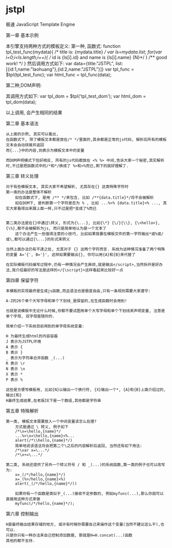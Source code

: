 # jstpl
极速 JavaScript Template Engine

第一章 基本示例

本引擎支持两种方式的模板定义:
第一种, 函数式:
function tpl_test_func(mydata){
	/* title is: {mydata.title} 
	*/
	var ls=mydata.list;
	for(var i=0;i<ls.length;i++){
		/* id is {ls[i].id} and name is {ls[i].name} {N}*/ 
	}
	/** good work! */
}
然后调用方式如下:
	var data={title:"JSTPL", list:[{id:1,name:"laohuang"},{id:2,name:"JSTPL"}]}
	var tpl_func = $tpl(tpl_test_func);
	var html_func = tpl_func(data); 

第二种,DOM声明:
<script type="text/jstpl" id="tpl_test_dom">
	title is :{data.title}
	<% for(var i=0;i<ls.length;i++){ 
	%> id is {ls[i].id} and name is {ls[i].name}
	<% } %>%
	good work!
</script>

其调用方式如下:
	var tpl_dom = $tpl('tpl_test_dom');
	var html_dom = tpl_dom(data);

以上调用, 会产生相同的结果


第二章 基本语法
	
	从上面的示例, 其实可以看出, 
	在函数式下, 除了模板文本都是放在/* */里面的,其余都是正常的js代码, 解析后所有的模板文本会自动拼接并返回
	而{...}中的内容,则表示为模板文本中的变量

	而DOM声明模式下恰好相反, 所有的js代码都放在 <% %> 中间,告诉大家一个秘密,其实解析时,不过是把函数式中的/*和*/换成了 %>和<%而已,剩下的就好理解了.

第三章 转义处理
	
	对于有些模板文本, 其实大家不希望解析, 尤其存在{} 这类特殊字符时
	第一类的办法是整体不解析
		如在函数式下, 是用 /** */来包含, 比如 /**{data.title}*/将不会被解析
		如在DOM下, 是判断第一个字符是否为 % , 比如 ...%>% {data.title}<% ..., 其实大家看得出来跟上面一样,只不过是把*变成了%而已


	第二类办法是在{}中通过\转义, 形式为{\...}, 比如{\*} {\/}{\\}, {\<hello>},{\%},都不会被解析为js, 而只是简单地认为是一个文本了
		这个办法产生一些值得注意的小技巧, 比如如果我要在模板文件的第一字符输出*或%或/或\,都可以通过{\...}的形式来转义

	当然上面办法仍有不逮之处, 尤其对于 {} 这两个字符而言. 系统为这种情况准备了两个特殊的变量 A='{', B='}', 这样如果要输出{}, 你可以用{A}和{B}来代替了

	在实际模板代码编写过程中,仍有一种情况会产生麻烦,就是输出</script>,当然拆开是好办法,我介绍最好的写法是这样的</{\script}>这样看起来比较好一点

第四章 保留字符
	
	本模板的实现最终是生成js函数,而且语法也是极度自由,只有一条规则需要大家遵守: 

	A-Z的26个单个大写字母和单个下划线_是保留的,在生成函数时会用到!

	也就是说模板中无论什么时候,你都不要试图用单个大写字母和单个下划线来声明变量, 注意是单个字母, 双字母是随你的.

	简单介绍一下系统目前用到的单字母系统变量:

    H 为最终生成html的内容容器
    J 表示为JSTPL环境
    A 表示 { 
    B 表示 }
    _ 表示为字符串合并函数 _(...)
    R 表示 \r
    N 表示 \n
    X 表示 *
    P 表示 %

    这些是方便写模板用, 比如{N}以输出一个换行符, {X}输出一个*, {A}和{B}上面介绍过的,输出{和}
    H最终生成结果,在老版IE下是一个数组,其他都是字符串

第五章 特殊解析
	
	第一类, 模板文本需要放入一个中间变量该怎么处理?
		方式是通过 \ 转义, 例子如下
		/*\x=\hello,{name}*/
		...%>\x=\hello,{name}<%...
		alert(/*\\hello,{name}*/)
		简单地说该语法将会把第二个\之后的内容解析后返回, 当然还有如下用法:
		/*\var x=\...*/
		/*\x+=\...*/

	第二类, 系统还提供了另外一个转义符号 / 和 _(...)的系统函数,第一类的例子也可以改写为:
		x=_(/*/hello,{name}*/)
		x=_(%>/hello,{name}<%)
		alert(_(/*/hello,{name}*/))

		如果你有一个函数是类似于_(...)接收不定参数的, 例如myfunc(...),那么你就可以直接用这种方式来做
		myfunc(/*/hello,{name}*/);

第六章 控制输出
	
	H是最终输出结果存储的地方, 或许有时候你需要自己来操作这个变量(当然不建议这么干),也可以.
	只是你只有一种办法来自己控制添加数据, 那就是H=H.concat(...)函数
	其他的都不支持.
	















